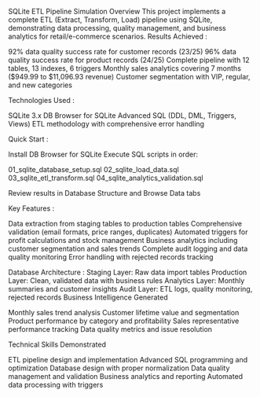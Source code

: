SQLite ETL Pipeline Simulation
Overview
This project implements a complete ETL (Extract, Transform, Load) pipeline using SQLite, demonstrating data processing, quality management, and business analytics for retail/e-commerce scenarios.
Results Achieved : 

92% data quality success rate for customer records (23/25)
96% data quality success rate for product records (24/25)
Complete pipeline with 12 tables, 13 indexes, 6 triggers
Monthly sales analytics covering 7 months ($949.99 to $11,096.93 revenue)
Customer segmentation with VIP, regular, and new categories

Technologies Used :

SQLite 3.x
DB Browser for SQLite
Advanced SQL (DDL, DML, Triggers, Views)
ETL methodology with comprehensive error handling

Quick Start :

Install DB Browser for SQLite
Execute SQL scripts in order:

01_sqlite_database_setup.sql
02_sqlite_load_data.sql
03_sqlite_etl_transform.sql
04_sqlite_analytics_validation.sql


Review results in Database Structure and Browse Data tabs

Key Features :

Data extraction from staging tables to production tables
Comprehensive validation (email formats, price ranges, duplicates)
Automated triggers for profit calculations and stock management
Business analytics including customer segmentation and sales trends
Complete audit logging and data quality monitoring
Error handling with rejected records tracking

Database Architecture :
Staging Layer: Raw data import tables
Production Layer: Clean, validated data with business rules
Analytics Layer: Monthly summaries and customer insights
Audit Layer: ETL logs, quality monitoring, rejected records
Business Intelligence Generated

Monthly sales trend analysis
Customer lifetime value and segmentation
Product performance by category and profitability
Sales representative performance tracking
Data quality metrics and issue resolution

Technical Skills Demonstrated

ETL pipeline design and implementation
Advanced SQL programming and optimization
Database design with proper normalization
Data quality management and validation
Business analytics and reporting
Automated data processing with triggers
